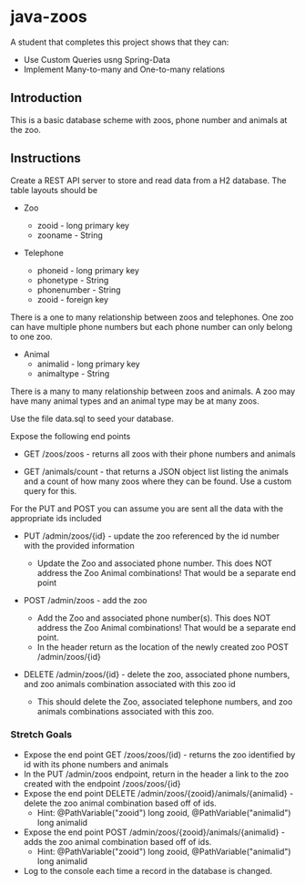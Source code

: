 # java-zoos

A student that completes this project shows that they can:
* Use Custom Queries usng Spring-Data
* Implement Many-to-many and One-to-many relations

## Introduction

This is a basic database scheme with zoos, phone number and animals at the zoo.

## Instructions

Create a REST API server to store and read data from a H2 database. The table layouts should be

* Zoo
  * zooid - long primary key
  * zooname - String

* Telephone
  * phoneid - long primary key
  * phonetype - String
  * phonenumber - String
  * zooid - foreign key
  
There is a one to many relationship between zoos and telephones. One zoo can have multiple phone numbers but each phone number can only belong to one zoo.

* Animal
  * animalid - long primary key
  * animaltype - String

There is a many to many relationship between zoos and animals. A zoo may have many animal types and an animal type may be at many zoos.

Use the file data.sql to seed your database.

Expose the following end points

* GET /zoos/zoos - returns all zoos with their phone numbers and animals

* GET /animals/count -  that returns a JSON object list listing the animals and a count of how many zoos where they can be found. Use a custom query for this.

For the PUT and POST you can assume you are sent all the data with the appropriate ids included

* PUT /admin/zoos/{id} - update the zoo referenced by the id number with the provided information
  * Update the Zoo and associated phone number. This does NOT address the Zoo Animal combinations! That would be a separate end point

* POST /admin/zoos - add the zoo
  * Add the Zoo and associated phone number(s). This does NOT address the Zoo Animal combinations! That would be a separate end point.
  * In the header return as the location of the newly created zoo POST /admin/zoos/{id}

* DELETE /admin/zoos/{id} - delete the zoo, associated phone numbers, and zoo animals combination associated with this zoo id
  * This should delete the Zoo, associated telephone numbers, and zoo animals combinations associated with this zoo.
  

### Stretch Goals
* Expose the end point GET /zoos/zoos/(id) - returns the zoo identified by id with its phone numbers and animals
* In the PUT /admin/zoos endpoint, return in the header a link to the zoo created with the endpoint /zoos/zoos/{id}
* Expose the end point DELETE /admin/zoos/{zooid}/animals/{animalid} - delete the zoo animal combination based off of ids. 
  * Hint: @PathVariable("zooid") long zooid, @PathVariable("animalid") long animalid
* Expose the end point POST /admin/zoos/{zooid}/animals/{animalid} - adds the zoo animal combination based off of ids. 
  * Hint: @PathVariable("zooid") long zooid, @PathVariable("animalid") long animalid
* Log to the console each time a record in the database is changed.
